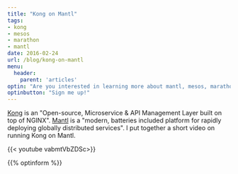 ```yaml
---
title: "Kong on Mantl"
tags:
- kong
- mesos
- marathon
- mantl
date: 2016-02-24
url: /blog/kong-on-mantl
menu:
  header:
    parent: 'articles'
optin: "Are you interested in learning more about mantl, mesos, marathon, kubernetes, swarm, nomad, and more? Sign up below!"
optinbutton: "Sign me up!"
---
```


[Kong](https://getkong.org) is an "Open-source, Microservice & API Management Layer built on top of NGINX". [Mantl](https://github.com/mantl/mantl) is a "modern, batteries included platform for rapidly deploying globally distributed services". I put together a short video on running Kong on Mantl.

{{< youtube vabmtVbZDSc>}}

{{% optinform %}}
